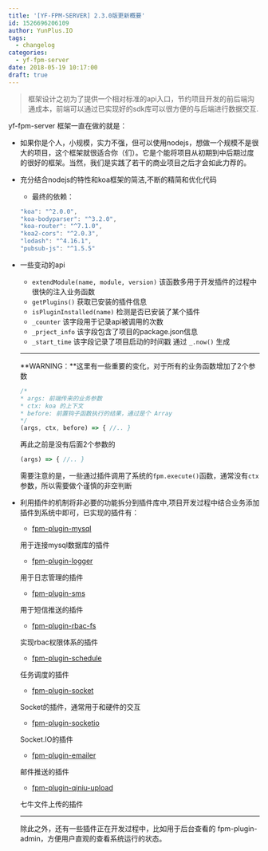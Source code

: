 ```yaml
---
title: '[YF-FPM-SERVER] 2.3.0版更新概要'
id: 1526696206109
author: YunPlus.IO
tags:
  - changelog
categories:
  - yf-fpm-server
date: 2018-05-19 10:17:00
draft: true
---
```


> 框架设计之初为了提供一个相对标准的api入口，节约项目开发的前后端沟通成本，前端可以通过已实现好的sdk库可以很方便的与后端进行数据交互.
<!--more-->
yf-fpm-server 框架一直在做的就是：
- 如果你是个人，小规模，实力不强，但可以使用nodejs，想做一个规模不是很大的项目，这个框架就很适合你（们）。它是个能将项目从初期到中后期过度的很好的框架。当然，我们是实践了若干的商业项目之后才会如此力荐的。
- 充分结合nodejs的特性和koa框架的简洁,不断的精简和优化代码
    - 最终的依赖：
    ```javascript
    "koa": "^2.0.0",
    "koa-bodyparser": "^3.2.0",
    "koa-router": "^7.1.0",
    "koa2-cors": "^2.0.3",
    "lodash": "^4.16.1",
    "pubsub-js": "^1.5.5"
    ```
- 一些变动的api
    - `extendModule(name, module, version)` 该函数多用于开发插件的过程中很快的注入业务函数
    - `getPlugins()` 获取已安装的插件信息
    - `isPluginInstalled(name)` 检测是否已安装了某个插件
    - `_counter` 该字段用于记录api被调用的次数
    - `_prject_info` 该字段包含了项目的package.json信息
    - `_start_time` 该字段记录了项目启动的时间戳 通过 `_.now()` 生成
    
  ---
  **WARNING：**这里有一些重要的变化，对于所有的业务函数增加了2个参数
  ```javascript
  /*
  * args: 前端传来的业务参数
  * ctx: koa 的上下文
  * before: 前置钩子函数执行的结果，通过是个 Array 
  */
  (args, ctx, before) => { //.. }
  ```
  再此之前是没有后面2个参数的
  ```javascript
  (args) => { //.. }
  ```
  需要注意的是，一些通过插件调用了系统的`fpm.execute()`函数，通常没有`ctx`参数，所以需要做个谨慎的非空判断     

- 利用插件的机制将非必要的功能拆分到插件库中,项目开发过程中结合业务添加插件到系统中即可，已实现的插件有：
    - [fpm-plugin-mysql](https://github.com/team4yf/fpm-plugin-mysql) 
    
    用于连接mysql数据库的插件
    - [fpm-plugin-logger](https://github.com/team4yf/fpm-plugin-logger)
    
    用于日志管理的插件
    - [fpm-plugin-sms](https://github.com/team4yf/fpm-plugin-sms)
    
    用于短信推送的插件
    - [fpm-plugin-rbac-fs](https://github.com/team4yf/fpm-plugin-rbac-fs)
    
    实现rbac权限体系的插件
    - [fpm-plugin-schedule](https://github.com/team4yf/fpm-plugin-schedule) 
    
    任务调度的插件
    - [fpm-plugin-socket](https://github.com/team4yf/fpm-plugin-socket) 
    
    Socket的插件，通常用于和硬件的交互
    - [fpm-plugin-socketio](https://github.com/team4yf/fpm-plugin-socketio) 
    
    Socket.IO的插件
    - [fpm-plugin-emailer](https://github.com/team4yf/fpm-plugin-emailer) 
    
    邮件推送的插件
    - [fpm-plugin-qiniu-upload](https://github.com/team4yf/fpm-plugin-qiniu-upload) 
    
    七牛文件上传的插件
    
  ---
  除此之外，还有一些插件正在开发过程中，比如用于后台查看的 fpm-plugin-admin，方便用户直观的查看系统运行的状态。
    
    



